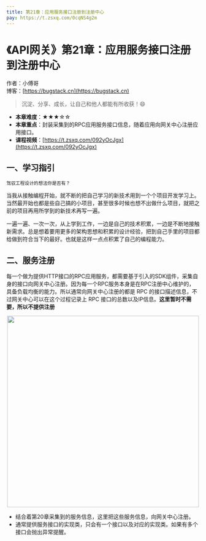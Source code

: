 ```yaml
---
title: 第21章：应用服务接口注册到注册中心
pay: https://t.zsxq.com/0cqNS4g2m
---
```


# 《API网关》第21章：应用服务接口注册到注册中心

作者：小傅哥
<br/>博客：[https://bugstack.cn](https://bugstack.cn)

>沉淀、分享、成长，让自己和他人都能有所收获！😄

- **本章难度**：★★★☆☆
- **本章重点**：封装采集到的RPC应用服务接口信息，随着应用向网关中心注册应用接口。
- **课程视频**：[https://t.zsxq.com/092yOcJgx](https://t.zsxq.com/092yOcJgx)

## 一、学习指引

`驾驭工程设计的想法你是否有？`

当我从接触编程开始，就不断的把自己学习的新技术用到一个个项目开发学习上。当然最开始也都是些自己搞的小项目，甚至很多时候也想不出做什么项目，就把之前的项目再用所学到的新技术再写一遍。

一遍一遍、一次一次，从上学到工作，一边是自己的技术积累，一边是不断地接触新需求。总是想着要用更多的架构思想和积累的设计经验，把到自己手里的项目都给做到符合当下的最好。也就是这样一点点积累了自己的编程能力。

## 二、服务注册

每一个做为提供HTTP接口的RPC应用服务，都需要基于引入的SDK组件，采集自身的接口向网关中心注册。因为每一个RPC服务本身是在RPC注册中心维护的，具备负载均衡的能力。所以通常向网关中心注册的都是 RPC 的接口描述信息，不过网关中心可以在这个过程记录上 RPC 接口的总数以及IP信息。**这里暂时不需要，所以不提供注册**

<div align="center">
    <img src="https://bugstack.cn/images/article/assembly/api-gateway/api-gateway-21-01.png?raw=true" width="500px">
</div>

- 结合着第20章采集到的服务信息，这里把这些服务信息，向网关中心注册。
- 通常提供服务接口的实现类，只会有一个接口以及对应的实现类。如果有多个接口会抛出异常提醒。